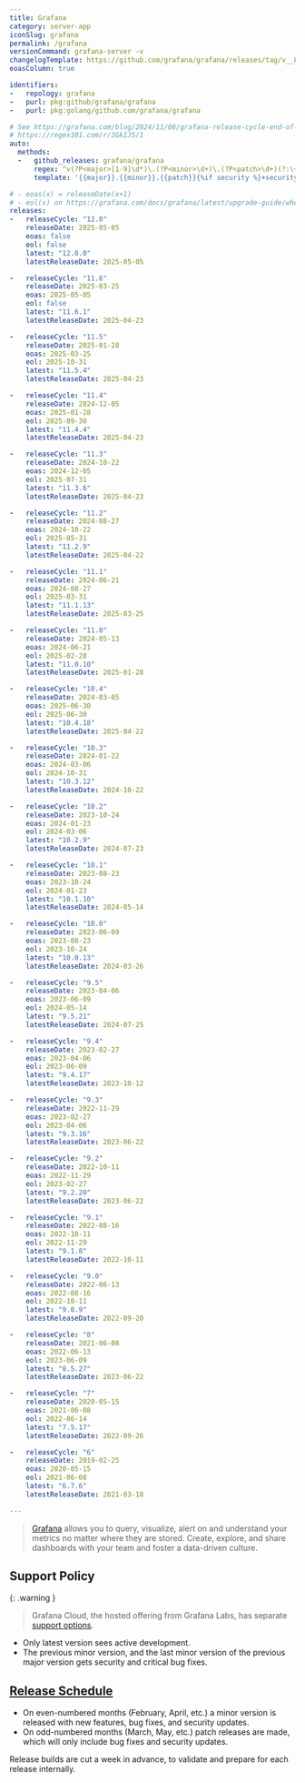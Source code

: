```yaml
---
title: Grafana
category: server-app
iconSlug: grafana
permalink: /grafana
versionCommand: grafana-server -v
changelogTemplate: https://github.com/grafana/grafana/releases/tag/v__LATEST__
eoasColumn: true

identifiers:
-   repology: grafana
-   purl: pkg:github/grafana/grafana
-   purl: pkg:golang/github.com/grafana/grafana

# See https://grafana.com/blog/2024/11/08/grafana-release-cycle-end-of-year-update/#grafana-security-releases-improved-version-naming-convention
# https://regex101.com/r/2GkIJ5/1
auto:
  methods:
  -   github_releases: grafana/grafana
      regex: ^v(?P<major>[1-9]\d*)\.(?P<minor>\d+)\.(?P<patch>\d+)(?:\+security-(?P<security>\d+))?$
      template: '{{major}}.{{minor}}.{{patch}}{%if security %}+security-{{security}}{%endif%}'

# - eoas(x) = releaseDate(x+1)
# - eol(x) on https://grafana.com/docs/grafana/latest/upgrade-guide/when-to-upgrade/#what-to-know-about-version-support
releases:
-   releaseCycle: "12.0"
    releaseDate: 2025-05-05
    eoas: false
    eol: false
    latest: "12.0.0"
    latestReleaseDate: 2025-05-05

-   releaseCycle: "11.6"
    releaseDate: 2025-03-25
    eoas: 2025-05-05
    eol: false
    latest: "11.6.1"
    latestReleaseDate: 2025-04-23

-   releaseCycle: "11.5"
    releaseDate: 2025-01-28
    eoas: 2025-03-25
    eol: 2025-10-31
    latest: "11.5.4"
    latestReleaseDate: 2025-04-23

-   releaseCycle: "11.4"
    releaseDate: 2024-12-05
    eoas: 2025-01-28
    eol: 2025-09-30
    latest: "11.4.4"
    latestReleaseDate: 2025-04-23

-   releaseCycle: "11.3"
    releaseDate: 2024-10-22
    eoas: 2024-12-05
    eol: 2025-07-31
    latest: "11.3.6"
    latestReleaseDate: 2025-04-23

-   releaseCycle: "11.2"
    releaseDate: 2024-08-27
    eoas: 2024-10-22
    eol: 2025-05-31
    latest: "11.2.9"
    latestReleaseDate: 2025-04-22

-   releaseCycle: "11.1"
    releaseDate: 2024-06-21
    eoas: 2024-08-27
    eol: 2025-03-31
    latest: "11.1.13"
    latestReleaseDate: 2025-03-25

-   releaseCycle: "11.0"
    releaseDate: 2024-05-13
    eoas: 2024-06-21
    eol: 2025-02-28
    latest: "11.0.10"
    latestReleaseDate: 2025-01-28

-   releaseCycle: "10.4"
    releaseDate: 2024-03-05
    eoas: 2025-06-30
    eol: 2025-06-30
    latest: "10.4.18"
    latestReleaseDate: 2025-04-22

-   releaseCycle: "10.3"
    releaseDate: 2024-01-22
    eoas: 2024-03-06
    eol: 2024-10-31
    latest: "10.3.12"
    latestReleaseDate: 2024-10-22

-   releaseCycle: "10.2"
    releaseDate: 2023-10-24
    eoas: 2024-01-23
    eol: 2024-03-06
    latest: "10.2.9"
    latestReleaseDate: 2024-07-23

-   releaseCycle: "10.1"
    releaseDate: 2023-08-23
    eoas: 2023-10-24
    eol: 2024-01-23
    latest: "10.1.10"
    latestReleaseDate: 2024-05-14

-   releaseCycle: "10.0"
    releaseDate: 2023-06-09
    eoas: 2023-08-23
    eol: 2023-10-24
    latest: "10.0.13"
    latestReleaseDate: 2024-03-26

-   releaseCycle: "9.5"
    releaseDate: 2023-04-06
    eoas: 2023-06-09
    eol: 2024-05-14
    latest: "9.5.21"
    latestReleaseDate: 2024-07-25

-   releaseCycle: "9.4"
    releaseDate: 2023-02-27
    eoas: 2023-04-06
    eol: 2023-06-09
    latest: "9.4.17"
    latestReleaseDate: 2023-10-12

-   releaseCycle: "9.3"
    releaseDate: 2022-11-29
    eoas: 2023-02-27
    eol: 2023-04-06
    latest: "9.3.16"
    latestReleaseDate: 2023-06-22

-   releaseCycle: "9.2"
    releaseDate: 2022-10-11
    eoas: 2022-11-29
    eol: 2023-02-27
    latest: "9.2.20"
    latestReleaseDate: 2023-06-22

-   releaseCycle: "9.1"
    releaseDate: 2022-08-16
    eoas: 2022-10-11
    eol: 2022-11-29
    latest: "9.1.8"
    latestReleaseDate: 2022-10-11

-   releaseCycle: "9.0"
    releaseDate: 2022-06-13
    eoas: 2022-08-16
    eol: 2022-10-11
    latest: "9.0.9"
    latestReleaseDate: 2022-09-20

-   releaseCycle: "8"
    releaseDate: 2021-06-08
    eoas: 2022-06-13
    eol: 2023-06-09
    latest: "8.5.27"
    latestReleaseDate: 2023-06-22

-   releaseCycle: "7"
    releaseDate: 2020-05-15
    eoas: 2021-06-08
    eol: 2022-06-14
    latest: "7.5.17"
    latestReleaseDate: 2022-09-26

-   releaseCycle: "6"
    releaseDate: 2019-02-25
    eoas: 2020-05-15
    eol: 2021-06-08
    latest: "6.7.6"
    latestReleaseDate: 2021-03-18

---
```


> [Grafana](https://grafana.com/grafana/) allows you to query, visualize, alert on and understand
> your metrics no matter where they are stored. Create, explore, and share dashboards with your team
> and foster a data-driven culture.

## Support Policy

{: .warning }
> Grafana Cloud, the hosted offering from Grafana Labs, has separate [support options](https://grafana.com/docs/grafana-cloud/account-management/support/).

- Only latest version sees active development.
- The previous minor version, and the last minor version of the previous major version gets security
  and critical bug fixes.

## [Release Schedule](https://grafana.com/blog/2022/12/13/grafana-releases-new-2023-release-schedule/)

- On even-numbered months (February, April, etc.) a minor version is released with new
  features, bug fixes, and security updates.
- On odd-numbered months (March, May, etc.) patch releases are made, which will only include bug
  fixes and security updates.

Release builds are cut a week in advance, to validate and prepare for each release internally.
